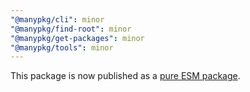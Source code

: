 ```yaml
---
"@manypkg/cli": minor
"@manypkg/find-root": minor
"@manypkg/get-packages": minor
"@manypkg/tools": minor
---
```


This package is now published as a [pure ESM package](https://gist.github.com/sindresorhus/a39789f98801d908bbc7ff3ecc99d99c).

